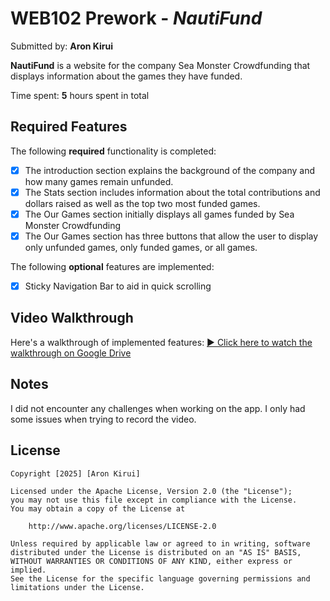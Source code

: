 # WEB102 Prework - *NautiFund*

Submitted by: **Aron Kirui**

**NautiFund** is a website for the company Sea Monster Crowdfunding that displays information about the games they have funded.

Time spent: **5** hours spent in total

## Required Features

The following **required** functionality is completed:

* [x] The introduction section explains the background of the company and how many games remain unfunded.
* [x] The Stats section includes information about the total contributions and dollars raised as well as the top two most funded games.
* [x] The Our Games section initially displays all games funded by Sea Monster Crowdfunding
* [x] The Our Games section has three buttons that allow the user to display only unfunded games, only funded games, or all games.

The following **optional** features are implemented:

* [x] Sticky Navigation Bar to aid in quick scrolling

## Video Walkthrough

Here's a walkthrough of implemented features:
[▶️ Click here to watch the walkthrough on Google Drive](https://drive.google.com/file/d/1Aau6fUSYSHhUpWaXDq3cncAbsWXb-lpr/view?usp=sharing)

<!-- Replace this with whatever GIF tool you used! --> 
<!-- Recommended tools:
[Kap](https://getkap.co/) for macOS
[ScreenToGif](https://www.screentogif.com/) for Windows
[peek](https://github.com/phw/peek) for Linux. -->

## Notes
I did not encounter any challenges when working on the app. I only had some issues when trying to record the video.

## License

    Copyright [2025] [Aron Kirui]

    Licensed under the Apache License, Version 2.0 (the "License");
    you may not use this file except in compliance with the License.
    You may obtain a copy of the License at

        http://www.apache.org/licenses/LICENSE-2.0

    Unless required by applicable law or agreed to in writing, software
    distributed under the License is distributed on an "AS IS" BASIS,
    WITHOUT WARRANTIES OR CONDITIONS OF ANY KIND, either express or implied.
    See the License for the specific language governing permissions and
    limitations under the License.
